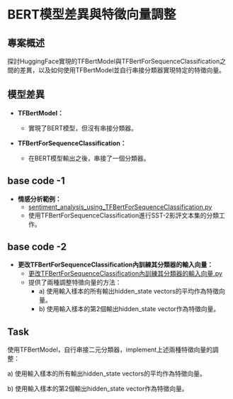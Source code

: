 # BERT模型差異與特徵向量調整 

## 專案概述

探討HuggingFace實現的TFBertModel與TFBertForSequenceClassification之間的差異，以及如何使用TFBertModel並自行串接分類器實現特定的特徵向量。

## 模型差異

- **TFBertModel：**
  - 實現了BERT模型，但沒有串接分類器。

- **TFBertForSequenceClassification：**
  - 在BERT模型輸出之後，串接了一個分類器。

## base code -1

- **情感分析範例：**
  - [sentiment_analysis_using_TFBertForSequenceClassification.py](example/sentiment_analysis_using_TFBertForSequenceClassification.py)
  - 使用TFBertForSequenceClassification進行SST-2影評文本集的分類工作。

## base code -2

- **更改TFBertForSequenceClassification內訓練其分類器的輸入向量：**
  - [更改TFBertForSequenceClassification內訓練其分類器的輸入向量.py](example/更改TFBertForSequenceClassification內訓練其分類器的輸入向量.py) 
  - 提供了兩種調整特徵向量的方法：
    - a) 使用輸入樣本的所有輸出hidden_state vectors的平均作為特徵向量。
    - b) 使用輸入樣本的第2個輸出hidden_state vector作為特徵向量。

## Task

使用TFBertModel，自行串接二元分類器，implement上述兩種特徵向量的調整：

a) 使用輸入樣本的所有輸出hidden_state vectors的平均作為特徵向量。

b) 使用輸入樣本的第2個輸出hidden_state vector作為特徵向量。
